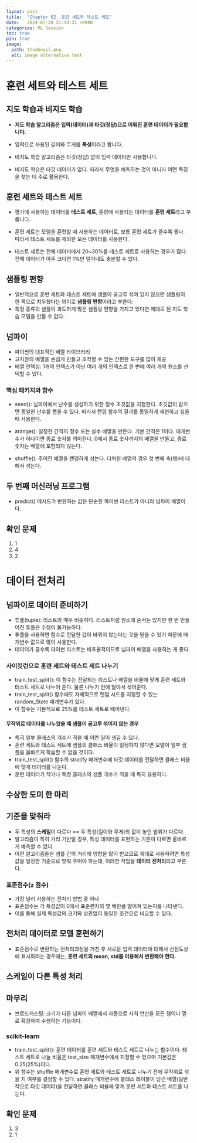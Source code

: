 ```yaml
---
layout: post
title:  "Chapter 02. 훈련 세트와 테스트 세트"
date:   2024-07-28 21:14:31 +0900
categories: ML Session
toc: true
pin: true
image:
  path: thumbnail.png
  alt: image alternative text
---
```


# 훈련 세트와 테스트 세트

## 지도 학습과 비지도 학습
* **지도 학습 알고리즘은 입력(데이터)과 타깃(정답)으로 이뤄진 훈련 데이터가 필요합니다.**
* 입력으로 사용된 길이와 무게를 **특성**이라고 합니다.
* 비지도 학습 알고리즘은 타깃(정답) 없이 입력 데이터만 사용합니다.

* 비지도 학습은 타깃 데이터가 없다. 따라서 무엇을 예측하는 것이 아니라 어떤 특징을 찾는 데 주로 활용한다.

## 훈련 세트와 테스트 세트
* 평가에 사용하는 데이터를 **테스트 세트**, 훈련에 사용되는 데이터를 **훈련 세트**라고 부릅니다.

* 훈련 세트는 모델을 훈련할 때 사용하는 데이터로, 보통 훈련 세트가 클수록 좋다. 따라서 테스트 세트를 제외한 모든 데이터를 사용한다.

* 테스트 세트는 전체 데이터에서 20~30%를 테스트 세트로 사용하는 경우가 많다. 전체 데이터가 아주 크다면 1%만 덜어내도 충분할 수 있다.

## 샘플링 편향
* 일반적으로 훈련 세트와 테스트 세트에 샘플이 골고루 섞여 있지 않으면 샘플링이 한 쪽으로 치우쳤다는 의미로 **샘플링 편향**이라고 부른다.
* 특정 종류의 샘플이 과도하게 많은 샘플링 편향을 가지고 있다면 제대로 된 지도 학습 모델을 만들 수 없다.

## 넘파이
* 파이썬의 대표적인 배열 라이브러리
* 고차원의 배열을 손쉽게 만들고 조작할 수 있는 간편한 도구를 많이 제공
* 배열 인덱싱: 1개의 인덱스가 아닌 여러 개의 인덱스로 한 번에 여러 개의 원소를 선택할 수 있다.

### 핵심 패키지와 함수
* seed(): 넘파이에서 난수를 생성하기 위한 정수 초깃값을 지정한다. 초깃값이 같으면 동일한 난수를 뽑을 수 있다. 따라서 랜덤 함수의 결과를 동일하게 재현하고 싶을 때 사용한다.

* arange(): 일정한 간격의 정수 또는 실수 배열을 만든다. 기본 간격은 1이다. 매개변수가 하나이면 종료 숫자를 의미한다. 0에서 종료 숫자까지의 배열을 만들고, 종료 숫자는 배열에 포함되지 않는다.

* shuffle(): 주어진 배열을 랜덤하게 섞는다. 다차원 배열의 경우 첫 번째 축(행)에 대해서 섞는다.

## 두 번째 머신러닝 프로그램
* predict() 메서드가 반환하는 값은 단순한 파이썬 리스트가 아니라 넘파이 배열이다.

## 확인 문제
1. 1
2. 4
3. 2

# 데이터 전처리

## 넘파이로 데이터 준비하기
* 튜플(tuple): 리스트와 매우 비슷하다. 리스트처럼 원소에 순서는 있지만 한 번 만들어진 튜플은 수정이 불가능하다.
* 튜플을 사용하면 함수로 전달한 값이 바뀌지 않는다는 것을 믿을 수 있기 때문에 매개변수 값으로 많이 사용한다.
* 데이터가 클수록 파이썬 리스트는 비효율적이므로 넘파이 배열을 사용하는 게 좋다.

### 사이킷런으로 훈련 세트와 테스트 세트 나누기
* train_test_split(): 이 함수는 전달되는 리스트나 배열을 비율에 맞게 훈련 세트와 테스트 세트로 나누어 준다. 물론 나누기 전에 알아서 섞어준다.
* train_test_split() 함수에도 자체적으로 랜덤 시드를 지정할 수 있는 random_State 매개변수가 있다.
* 이 함수는 기본적으로 25%를 테스트 세트로 떼어낸다.

#### 무작위로 데이터를 나누었을 때 샘플이 골고루 섞이지 않는 경우
* 특히 일부 클래스의 개수가 적을 때 이런 일이 생길 수 있다.
* 훈련 세트와 테스트 세트에 샘플의 클래스 비율이 일정하지 않다면 모델이 일부 샘플을 올바르게 학습할 수 없을 것이다.
* train_test_split() 함수의 stratify 매개변수에 타깃 데이터를 전달하면 클래스 비율에 맞게 데이터를 나눈다.
* 훈련 데이터가 작거나 특정 클래스의 샘플 개수가 적을 때 특히 유용하다.

## 수상한 도미 한 마리

## 기준을 맞춰라
* 두 특성의 **스케일**이 다르다 == 두 특성(길이와 무게)의 값이 놓인 범위가 다르다.
* 알고리즘이 특히 거리 기반일 경우, 특성 데이터를 표현하는 기준이 다르면 올바르게 예측할 수 없다.
* 이런 알고리즘들은 샘플 간의 거리에 영향을 많이 받으므로 제대로 사용하려면 특성값을 일정한 기준으로 맞춰 주어야 하는데, 이러한 작업을 **데이터 전처리**라고 부른다.

### 표준점수(z 점수)
* 가장 널리 사용하는 전처리 방법 중 하나
* 표준점수는 각 특성값이 0에서 표준편차의 몇 배만큼 떨어져 있는지를 나타낸다.
* 이를 통해 실제 특성값의 크기와 상관없이 동일한 조건으로 비교할 수 있다.

## 전처리 데이터로 모델 훈련하기
* 표준점수로 변환하는 전처리과정을 거친 후 새로운 입력 데이터에 대해서 산점도상에 표시하려는 경우에는, **훈련 세트의 mean, std를 이용해서 변환해야 한다.**

## 스케일이 다른 특성 처리

## 마무리
* 브로드캐스팅: 크기가 다른 넘파이 배열에서 자동으로 사칙 연산을 모든 행이나 열로 확장하여 수행하는 기능이다.

### scikit-learn
* train_test_split(): 훈련 데이터를 훈련 세트와 테스트 세트로 나누는 함수이다. 테스트 세트로 나눌 비율은 test_size 매개변수에서 지정할 수 있으며 기본값은 0.25(25%)이다.
* 위 함수는 shuffle 매개변수로 훈련 세트와 테스트 세트로 나누기 전에 무작위로 섞을 지 여부를 결정할 수 있다. stratify 매개변수에 클래스 레이블이 담긴 배열(일반적으로 타깃 데이터)을 전달하면 클래스 비율에 맞게 훈련 세트와 테스트 세트를 나눈다.

## 확인 문제
1. 3
2. 1